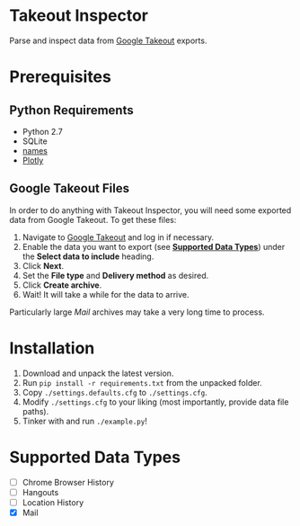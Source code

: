# Takeout Inspector
Parse and inspect data from [Google Takeout](https://takeout.google.com/settings/takeout) exports.

# Prerequisites

## Python Requirements
* Python 2.7
* SQLite
* [names](https://pypi.python.org/pypi/names)
* [Plotly](https://pypi.python.org/pypi/plotly)

## Google Takeout Files
In order to do anything with Takeout Inspector, you will need some exported data from Google Takeout. To get these files:

1. Navigate to [Google Takeout](https://takeout.google.com/settings/takeout) and log in if necessary.
1. Enable the data you want to export (see **[Supported Data Types](#supported-data-types)**) under the **Select data to include** heading.
1. Click **Next**.
1. Set the **File type** and **Delivery method** as desired.
1. Click **Create archive**.
1. Wait! It will take a while for the data to arrive.

Particularly large *Mail* archives may take a very long time to process.

# Installation

1. Download and unpack the latest version.
1. Run ```pip install -r requirements.txt``` from the unpacked folder.
1. Copy ```./settings.defaults.cfg``` to ```./settings.cfg```.
1. Modify ```./settings.cfg``` to your liking (most importantly, provide data file paths).
1. Tinker with and run ```./example.py```!

# Supported Data Types

- [ ] Chrome Browser History
- [ ] Hangouts
- [ ] Location History
- [x] Mail
